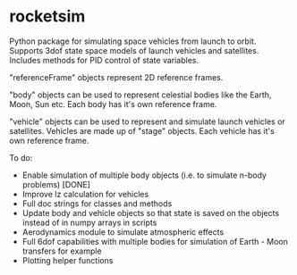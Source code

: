 # rocketsim
Python package for simulating space vehicles from launch to orbit. Supports 3dof state space models of launch vehicles and satellites. Includes methods for PID control of state variables.

"referenceFrame" objects represent 2D reference frames.

"body" objects can be used to represent celestial bodies like the Earth, Moon, Sun etc. Each body has it's own reference frame.

"vehicle" objects can be used to represent and simulate launch vehicles or satellites. Vehicles are made up of "stage" objects. Each vehicle has it's own reference frame.

To do:
- Enable simulation of multiple body objects (i.e. to simulate n-body problems) [DONE]
- Improve Iz calculation for vehicles
- Full doc strings for classes and methods
- Update body and vehicle objects so that state is saved on the objects instead of in numpy arrays in scripts
- Aerodynamics module to simulate atmospheric effects
- Full 6dof capabilities with multiple bodies for simulation of Earth - Moon transfers for example
- Plotting helper functions
